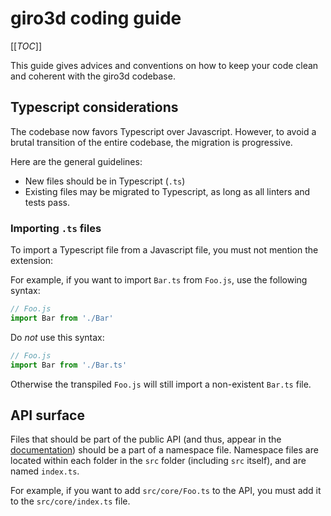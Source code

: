 # giro3d coding guide

[[_TOC_]]

This guide gives advices and conventions on how to keep your code clean and coherent with the giro3d codebase.

## Typescript considerations

The codebase now favors Typescript over Javascript. However, to avoid a brutal transition of the entire codebase, the migration is progressive.

Here are the general guidelines:

- New files should be in Typescript (`.ts`)
- Existing files may be migrated to Typescript, as long as all linters and tests pass.

### Importing `.ts` files

To import a Typescript file from a Javascript file, you must not mention the extension:

For example, if you want to import `Bar.ts` from `Foo.js`, use the following syntax:

```js
// Foo.js
import Bar from './Bar'
```

Do _not_ use this syntax:

```js
// Foo.js
import Bar from './Bar.ts'
```

Otherwise the transpiled `Foo.js` will still import a non-existent `Bar.ts` file.

## API surface

Files that should be part of the public API (and thus, appear in the [documentation](https://giro3d.org/apidoc/)) should be a part of a namespace file. Namespace files are located within each folder in the `src` folder (including `src` itself), and are named `index.ts`.

For example, if you want to add `src/core/Foo.ts` to the API, you must add it to the `src/core/index.ts` file.
